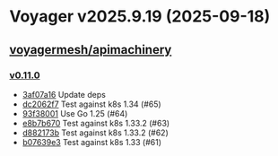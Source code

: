 # Voyager v2025.9.19 (2025-09-18)


## [voyagermesh/apimachinery](https://github.com/voyagermesh/apimachinery)

### [v0.11.0](https://github.com/voyagermesh/apimachinery/releases/tag/v0.11.0)

- [3af07a16](https://github.com/voyagermesh/apimachinery/commit/3af07a166) Update deps
- [dc2062f7](https://github.com/voyagermesh/apimachinery/commit/dc2062f74) Test against k8s 1.34 (#65)
- [93f38001](https://github.com/voyagermesh/apimachinery/commit/93f380017) Use Go 1.25 (#64)
- [e8b7b670](https://github.com/voyagermesh/apimachinery/commit/e8b7b6703) Test against k8s 1.33.2 (#63)
- [d882173b](https://github.com/voyagermesh/apimachinery/commit/d882173bc) Test against k8s 1.33.2 (#62)
- [b07639e3](https://github.com/voyagermesh/apimachinery/commit/b07639e34) Test against k8s 1.33 (#61)



